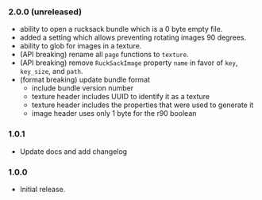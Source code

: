 ### 2.0.0 (unreleased)

 * ability to open a rucksack bundle which is a 0 byte empty file.
 * added a setting which allows preventing rotating images 90 degrees.
 * ability to glob for images in a texture.
 * (API breaking) rename all `page` functions to `texture`.
 * (API breaking) remove `RuckSackImage` property `name` in favor of `key`,
   `key_size`, and `path`.
 * (format breaking) update bundle format
   - include bundle version number
   - texture header includes UUID to identify it as a texture
   - texture header includes the properties that were used to generate it
   - image header uses only 1 byte for the r90 boolean

### 1.0.1

 * Update docs and add changelog

### 1.0.0

 * Initial release.
